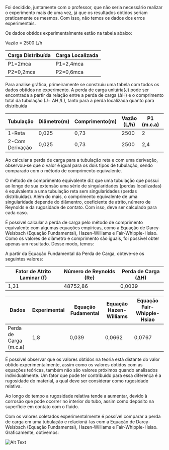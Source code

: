 <p>Foi decidido, juntamente com o professor, que não seria necessário realizar o experimento mais de uma vez, já que os resultados obtidos seriam praticamente os mesmos. Com isso, não temos os dados dos erros experimentais.</p>
<p>Os dados obtidos experimentalmente estão na tabela abaixo:<p>

<p>Vazão = 2500 L/h<p>

<p>

Carga Distribuída| Carga Localizada
-----------------|---------------
P1=2mca          | P1=2,4mca  
P2=0,2mca         | P2=0,6mca 

<p>


<p>Para analise gráfica, primeiramente se construiu uma tabela com todos os dados obtidos no experimento. A perda de carga unitária(J) pode ser encontrada a partir da relação entre a perda de carga (&Delta;H) e o comprimento total da tubulação (J= &Delta;H /L), tanto para a perda localizada quanto para distribuída<p> 
<p>

Tubulação|Diâmetro(m)|Comprimento(m)|Vazão (L/h)|P1 (m.c.a) | P2(m.c.a) | &Delta;H (m.c.a)| J(m/m)
---------|------------|------------|------------|-------------|----------|----------------|------
   1-Reta      |0,025       |0,73          |2500       |2             |0,2     |1,8             | 2,46
   2-Com Derivação       |0,025         |0,73       |2500         |2,4              |0,6  |1,8               | 2,46
    
<p>
   
   Ao calcular a perda de carga para a tubulação reta e com uma derivação, observou-se que o valor é igual para os dois tipos de tubulação, sendo comparado com o método de comprimento equivalente.
   <p>
   O método de comprimento equivalente diz que uma tubulação que possui ao longo de sua extensão uma série de singularidades (perdas localizadas) é equivalente a uma tubulação reta sem singularidades (perdas distribuídas). Além do mais, o comprimento equivalente de uma singularidade depende do diâmentro, coeficiente de atrito, número de Reynolds e da rugosidade de contato. Com isso, deve ser calculado para cada caso.
   

<p>
   É possível calcular a perda  de  carga  pelo método de comprimento equivalente com algumas equações empíricas, como a Equação de Darcy-Weisbach (Equação Fundamental), Hazen-Williams e Fair-Whipple-Hsiao. Como os valores de diâmetro e comprimento são iguais, foi possível obter apenas um resultado. Desse modo, temos:
   
 <p>
 
<p>A partir da Equação Fundamental da Perda de Carga, obteve-se os seguintes valores:
   
   Fator de Atrito Laminar (f)|Número de Reynolds (Re)|Perda de Carga (&Delta;H)
------------------------------|-----------------------|-------------------------|
   1,31       |48752,86       |0,0039          
   
<p>
   
  Dados| Experimental |Equação Fudamental| Equação Hazen-Williams| Equação Fair-Whipple-Hsiao
-------|--------------|------------------|-----------------------|--------------------------
   Perda de Carga (m.c.a)   |1,8|     0,039    | 0,0662                        |0,0767
     
   <p>
   É possível observar que os valores obtidos na teoria está distante do valor obtido experimentalmente, assim como os valores obtidos com as equações teóricas, também não são valores próximos quando analisados individualmente. Um fator que pode ter contribuído para essa diferença é a rugosidade do material, a qual deve ser considerar como rugosidade relativa.
   <p>
   Ao longo do tempo a rugosidade relativa tende a aumentar, devido à corrosão que pode ocorrer no interior do tubo, assim como depósito na superfície em contato com o fluido.
 
   <p>
     Com os valores coletados experimentalmente é possível comparar a perda  de  carga  em  uma  tubulação e relacioná-las com a Equação de Darcy-Weisbach (Equação Fundamental), Hazen-Williams e Fair-Whipple-Hsiao. Graficamente, obtivemos: 
   </p>
     
   ![Alt Text](https://github.com/laboratorio-de-dinamica-dos-fluidos/2019.2-Danico/blob/master/Sem%20t%C3%ADtulo.png)

